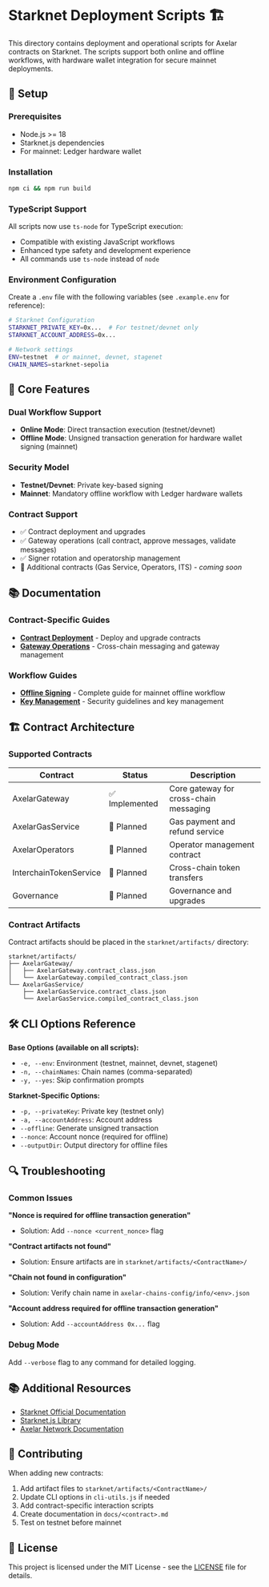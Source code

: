 # Starknet Deployment Scripts 🏗️

This directory contains deployment and operational scripts for Axelar contracts on Starknet. The scripts support both online and offline workflows, with hardware wallet integration for secure mainnet deployments.

## 🔧 Setup

### Prerequisites

- Node.js >= 18
- Starknet.js dependencies
- For mainnet: Ledger hardware wallet

### Installation

```bash
npm ci && npm run build
```

### TypeScript Support

All scripts now use `ts-node` for TypeScript execution:
- Compatible with existing JavaScript workflows
- Enhanced type safety and development experience
- All commands use `ts-node` instead of `node`

### Environment Configuration

Create a `.env` file with the following variables (see `.example.env` for reference):

```bash
# Starknet Configuration
STARKNET_PRIVATE_KEY=0x...  # For testnet/devnet only
STARKNET_ACCOUNT_ADDRESS=0x...

# Network settings
ENV=testnet  # or mainnet, devnet, stagenet
CHAIN_NAMES=starknet-sepolia
```

## 🚀 Core Features

### Dual Workflow Support
- **Online Mode**: Direct transaction execution (testnet/devnet)
- **Offline Mode**: Unsigned transaction generation for hardware wallet signing (mainnet)

### Security Model
- **Testnet/Devnet**: Private key-based signing
- **Mainnet**: Mandatory offline workflow with Ledger hardware wallets

### Contract Support
- ✅ Contract deployment and upgrades
- ✅ Gateway operations (call contract, approve messages, validate messages)
- ✅ Signer rotation and operatorship management
- 🔄 Additional contracts (Gas Service, Operators, ITS) - *coming soon*

## 📚 Documentation

### Contract-Specific Guides
- **[Contract Deployment](./docs/deploy-contract.md)** - Deploy and upgrade contracts
- **[Gateway Operations](./docs/gateway.md)** - Cross-chain messaging and gateway management

### Workflow Guides
- **[Offline Signing](./docs/OFFLINE-SIGNING.md)** - Complete guide for mainnet offline workflow
- **[Key Management](./key-management.md)** - Security guidelines and key management

## 🏗️ Contract Architecture

### Supported Contracts

| Contract | Status | Description |
|----------|--------|-------------|
| AxelarGateway | ✅ Implemented | Core gateway for cross-chain messaging |
| AxelarGasService | 🔄 Planned | Gas payment and refund service |
| AxelarOperators | 🔄 Planned | Operator management contract |
| InterchainTokenService | 🔄 Planned | Cross-chain token transfers |
| Governance | 🔄 Planned | Governance and upgrades |

### Contract Artifacts

Contract artifacts should be placed in the `starknet/artifacts/` directory:

```
starknet/artifacts/
├── AxelarGateway/
│   ├── AxelarGateway.contract_class.json
│   └── AxelarGateway.compiled_contract_class.json
└── AxelarGasService/
    ├── AxelarGasService.contract_class.json
    └── AxelarGasService.compiled_contract_class.json
```

## 🛠️ CLI Options Reference

**Base Options (available on all scripts):**
- `-e, --env`: Environment (testnet, mainnet, devnet, stagenet)
- `-n, --chainNames`: Chain names (comma-separated)
- `-y, --yes`: Skip confirmation prompts

**Starknet-Specific Options:**
- `-p, --privateKey`: Private key (testnet only)
- `-a, --accountAddress`: Account address
- `--offline`: Generate unsigned transaction
- `--nonce`: Account nonce (required for offline)
- `--outputDir`: Output directory for offline files

## 🔍 Troubleshooting

### Common Issues

**"Nonce is required for offline transaction generation"**
- Solution: Add `--nonce <current_nonce>` flag

**"Contract artifacts not found"**
- Solution: Ensure artifacts are in `starknet/artifacts/<ContractName>/`

**"Chain not found in configuration"**
- Solution: Verify chain name in `axelar-chains-config/info/<env>.json`

**"Account address required for offline transaction generation"**
- Solution: Add `--accountAddress 0x...` flag

### Debug Mode

Add `--verbose` flag to any command for detailed logging.

## 📚 Additional Resources

- [Starknet Official Documentation](https://docs.starknet.io/)
- [Starknet.js Library](https://starknetjs.com/)
- [Axelar Network Documentation](https://docs.axelar.dev/)

## 🤝 Contributing

When adding new contracts:

1. Add artifact files to `starknet/artifacts/<ContractName>/`
2. Update CLI options in `cli-utils.js` if needed
3. Add contract-specific interaction scripts
4. Create documentation in `docs/<contract>.md`
5. Test on testnet before mainnet

## 📄 License

This project is licensed under the MIT License - see the [LICENSE](../LICENSE) file for details.

